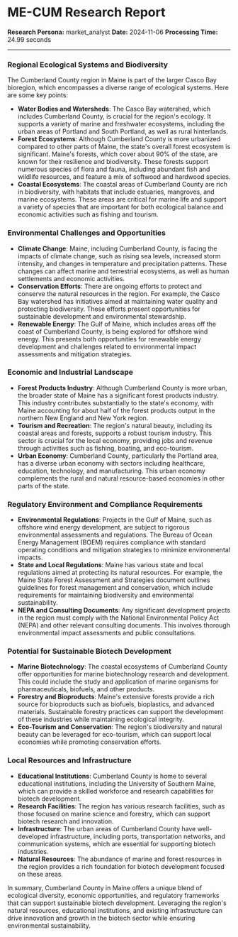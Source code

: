 # ME-CUM Research Report

**Research Persona:** market_analyst
**Date:** 2024-11-06
**Processing Time:** 24.99 seconds

---

### Regional Ecological Systems and Biodiversity

The Cumberland County region in Maine is part of the larger Casco Bay bioregion, which encompasses a diverse range of ecological systems. Here are some key points:

- **Water Bodies and Watersheds**: The Casco Bay watershed, which includes Cumberland County, is crucial for the region's ecology. It supports a variety of marine and freshwater ecosystems, including the urban areas of Portland and South Portland, as well as rural hinterlands.
- **Forest Ecosystems**: Although Cumberland County is more urbanized compared to other parts of Maine, the state's overall forest ecosystem is significant. Maine's forests, which cover about 90% of the state, are known for their resilience and biodiversity. These forests support numerous species of flora and fauna, including abundant fish and wildlife resources, and feature a mix of softwood and hardwood species.
- **Coastal Ecosystems**: The coastal areas of Cumberland County are rich in biodiversity, with habitats that include estuaries, mangroves, and marine ecosystems. These areas are critical for marine life and support a variety of species that are important for both ecological balance and economic activities such as fishing and tourism.

### Environmental Challenges and Opportunities

- **Climate Change**: Maine, including Cumberland County, is facing the impacts of climate change, such as rising sea levels, increased storm intensity, and changes in temperature and precipitation patterns. These changes can affect marine and terrestrial ecosystems, as well as human settlements and economic activities.
- **Conservation Efforts**: There are ongoing efforts to protect and conserve the natural resources in the region. For example, the Casco Bay watershed has initiatives aimed at maintaining water quality and protecting biodiversity. These efforts present opportunities for sustainable development and environmental stewardship.
- **Renewable Energy**: The Gulf of Maine, which includes areas off the coast of Cumberland County, is being explored for offshore wind energy. This presents both opportunities for renewable energy development and challenges related to environmental impact assessments and mitigation strategies.

### Economic and Industrial Landscape

- **Forest Products Industry**: Although Cumberland County is more urban, the broader state of Maine has a significant forest products industry. This industry contributes substantially to the state's economy, with Maine accounting for about half of the forest products output in the northern New England and New York region.
- **Tourism and Recreation**: The region's natural beauty, including its coastal areas and forests, supports a robust tourism industry. This sector is crucial for the local economy, providing jobs and revenue through activities such as fishing, boating, and eco-tourism.
- **Urban Economy**: Cumberland County, particularly the Portland area, has a diverse urban economy with sectors including healthcare, education, technology, and manufacturing. This urban economy complements the rural and natural resource-based economies in other parts of the state.

### Regulatory Environment and Compliance Requirements

- **Environmental Regulations**: Projects in the Gulf of Maine, such as offshore wind energy development, are subject to rigorous environmental assessments and regulations. The Bureau of Ocean Energy Management (BOEM) requires compliance with standard operating conditions and mitigation strategies to minimize environmental impacts.
- **State and Local Regulations**: Maine has various state and local regulations aimed at protecting its natural resources. For example, the Maine State Forest Assessment and Strategies document outlines guidelines for forest management and conservation, which include requirements for maintaining biodiversity and environmental sustainability.
- **NEPA and Consulting Documents**: Any significant development projects in the region must comply with the National Environmental Policy Act (NEPA) and other relevant consulting documents. This involves thorough environmental impact assessments and public consultations.

### Potential for Sustainable Biotech Development

- **Marine Biotechnology**: The coastal ecosystems of Cumberland County offer opportunities for marine biotechnology research and development. This could include the study and application of marine organisms for pharmaceuticals, biofuels, and other products.
- **Forestry and Bioproducts**: Maine's extensive forests provide a rich source for bioproducts such as biofuels, bioplastics, and advanced materials. Sustainable forestry practices can support the development of these industries while maintaining ecological integrity.
- **Eco-Tourism and Conservation**: The region's biodiversity and natural beauty can be leveraged for eco-tourism, which can support local economies while promoting conservation efforts.

### Local Resources and Infrastructure

- **Educational Institutions**: Cumberland County is home to several educational institutions, including the University of Southern Maine, which can provide a skilled workforce and research capabilities for biotech development.
- **Research Facilities**: The region has various research facilities, such as those focused on marine science and forestry, which can support biotech research and innovation.
- **Infrastructure**: The urban areas of Cumberland County have well-developed infrastructure, including ports, transportation networks, and communication systems, which are essential for supporting biotech industries.
- **Natural Resources**: The abundance of marine and forest resources in the region provides a rich foundation for biotech development focused on these areas.

In summary, Cumberland County in Maine offers a unique blend of ecological diversity, economic opportunities, and regulatory frameworks that can support sustainable biotech development. Leveraging the region's natural resources, educational institutions, and existing infrastructure can drive innovation and growth in the biotech sector while ensuring environmental sustainability.